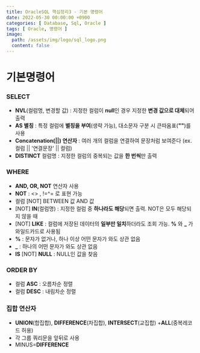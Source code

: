 ```yaml
---
title: OracleSQL 핵심정리3 - 기본 명령어
date: 2022-05-30 00:00:00 +0900
categories: [ Database, Sql, Oracle ]
tags: [ Oracle, 명령어 ]
image:
  path: /assets/img/logo/sql_logo.png
  content: false
---
```


# **기본명령어**

### SELECT

- **NVL**(컬럼명, 변경할 값) : 지정한 컬럼이 **null**인 경우 지정한 **변경 값으로 대체**되어 출력
- **AS 별칭** : 특정 컬럼에 **별칭을 부여**(생략 가능), 대소문자 구분 시 큰따옴표(**""**)를 사용
- **Concatenation(\|\|) 연산자** : 여러 개의 컬럼을 연결하여 문장처럼 보여준다 (ex. 컬럼 \|\| '연결문장' \|\| 컬럼)
- **DISTINCT** 컬럼명 : 지정한 컬럼의 중복되는 값을 **한 번씩**만 출력

### WHERE

- **AND, OR, NOT** 연산자 사용
- **NOT** : <> , !=^= 로 표현 가능
- 컬럼 \[NOT\] BETWEEN 값 AND 값
- \[NOT\] **IN**(컬럼명) : 지정한 컬럼 중 **하나라도 해당**되면 출력. NOT은 모두 해당되지 않을 때
- \[NOT\] **LIKE** : 컬럼에 저장된 데이터의 **일부만 일치**하더라도 조회 가능. **%** 와 **\_** 가 와일드카드로 사용됨
- **%** : 문자가 없거나, 하나 이상 어떤 문자가 와도 상관 없음
- **\_** : 하나의 어떤 문자가 와도 상관 없음
- **IS** \[NOT\] **NULL** : NULL인 값을 찾음

### ORDER BY

- 컬럼 **ASC** : 오름차순 정렬
- 컬럼 **DESC** : 내림차순 정렬

### 집합 연산자

- **UNION**(합집합), **DIFFERENCE**(차집합), **INTERSECT**(교집합) +**ALL**(중복레코드 허용)
- 각 그룹 쿼리문을 앞뒤로 사용
- MINUS=**DIFFERENCE**
